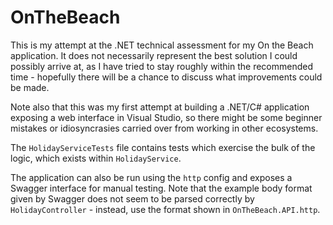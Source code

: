 # OnTheBeach

This is my attempt at the .NET technical assessment for my On the Beach application.
It does not necessarily represent the best solution I could possibly arrive at, as I have tried to stay roughly within the recommended time - hopefully there will be a chance to discuss what improvements could be made.

Note also that this was my first attempt at building a .NET/C# application exposing a web interface in Visual Studio, so there might be some beginner mistakes or idiosyncrasies carried over from working in other ecosystems.

The `HolidayServiceTests` file contains tests which exercise the bulk of the logic, which exists within `HolidayService`.

The application can also be run using the `http` config and exposes a Swagger interface for manual testing. Note that the example body format given by Swagger does not seem to be parsed correctly by `HolidayController` - instead, use the format shown in `OnTheBeach.API.http`.
